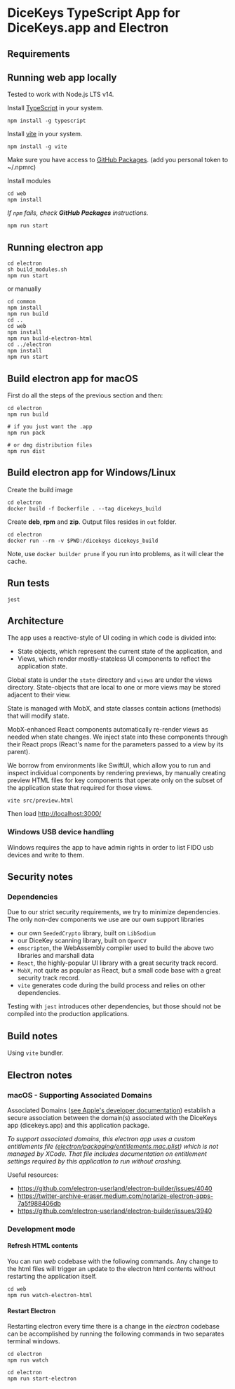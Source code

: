 # DiceKeys TypeScript App for DiceKeys.app and Electron

## Requirements

## Running web app locally
Tested to work with Node.js LTS v14.

Install [TypeScript](https://www.typescriptlang.org/download) in your system.
```
npm install -g typescript
```

Install [vite](https://vitejs.dev/) in your system.
```
npm install -g vite
```

Make sure you have access to [GitHub Packages](https://docs.github.com/en/packages/working-with-a-github-packages-registry/working-with-the-npm-registry#authenticating-with-a-personal-access-token).
(add you personal token to ~/.npmrc)

Install modules
```
cd web
npm install
```
_If `npm` fails, check **GitHub Packages** instructions._

```
npm run start
```

## Running electron app

```
cd electron
sh build_modules.sh
npm run start
```
or manually
```
cd common
npm install
npm run build
cd ..
cd web
npm install
npm run build-electron-html
cd ../electron
npm install
npm run start
```
## Build electron app for macOS

First do all the steps of the previous section and then:
```
cd electron
npm run build

# if you just want the .app 
npm run pack

# or dmg distribution files
npm run dist 
```

## Build electron app for Windows/Linux

Create the build image
```
cd electron
docker build -f Dockerfile . --tag dicekeys_build
```

Create **deb**, **rpm** and **zip**. Output files resides in `out` folder.
```
cd electron
docker run --rm -v $PWD:/dicekeys dicekeys_build
```

Note, use `docker builder prune` if you run into problems, as it will clear the cache.

## Run tests
```
jest
```

## Architecture

The app uses a reactive-style of UI coding in which code is divided into:
  - State objects, which represent the current state of the application, and
  - Views, which render mostly-stateless UI components to reflect the application state.

Global state is under the `state` directory and `views` are under the views directory.
State-objects that are local to one or more views may be stored adjacent to their view.

State is managed with MobX, and state classes contain actions (methods) that will modify state.

MobX-enhanced React components automatically re-render views as needed when state changes.
We inject state into these components through their React props (React's name for the parameters passed to a view by its parent).

We borrow from environments like SwiftUI, which allow you to run and inspect individual components by rendering previews, by manually
creating preview HTML files for key components that operate only on the subset of the application state that required for those views.

```
vite src/preview.html
```
Then load [http://localhost:3000/](http://localhost:3000/)


### Windows USB device handling
Windows requires the app to have admin rights in order to list FIDO usb devices and write to them.

## Security notes

### Dependencies

Due to our strict security requirements, we try to minimize dependencies.  The only non-dev components we use are our own support libraries
  - our own `SeededCrypto` library, built on `LibSodium`
  - our DiceKey scanning library, built on `OpenCV`
  - `emscripten`, the WebAssembly compiler used to build the above two libraries and marshall data
  - `React`, the highly-popular UI library with a great security track record.
  - `MobX`, not quite as popular as React, but a small code base with a great security track record.
  - `vite` generates code during the build process and relies on other dependencies.
  
Testing with `jest` introduces other dependencies, but those should not be compiled into the production applications.


## Build notes

Using `vite` bundler.

## Electron notes

### macOS - Supporting Associated Domains
Associated Domains ([see Apple's developer documentation](https://developer.apple.com/documentation/xcode/supporting-associated-domains)) establish a secure association between the domain(s) associated with the DiceKeys app (dicekeys.app) and this application package.

_To support associated domains, this electron app uses a custom entitlements file ([electron/packaging/entitlements.mac.plist](./electron/packaging/entitlements.mac.plist)) which is not managed by XCode.  That file includes documentation on entitlement settings required by this application to run without crashing._

Useful resources:
- https://github.com/electron-userland/electron-builder/issues/4040
- https://twitter-archive-eraser.medium.com/notarize-electron-apps-7a5f988406db
- https://github.com/electron-userland/electron-builder/issues/3940

### Development mode
#### Refresh HTML contents

You can run _web_ codebase with the following commands. Any change to the html files will trigger an update to the electron html contents without restarting the application itself.
```
cd web
npm run watch-electron-html
```

#### Restart Electron
Restarting electron every time there is a change in the _electron_ codebase can be accomplished by running the following commands in two separates terminal windows.
```
cd electron
npm run watch
```

```
cd electron
npm run start-electron
```
